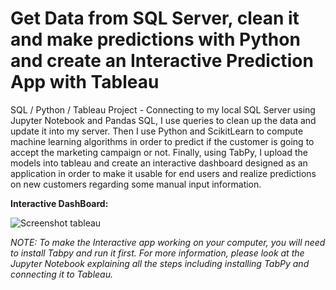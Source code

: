 # Get Data from SQL Server, clean it and make predictions with Python and create an Interactive Prediction App with Tableau
SQL / Python / Tableau Project - Connecting to my local SQL Server using Jupyter Notebook and Pandas SQL, I use queries to clean up the data and update it into my server. Then I use Python and ScikitLearn to compute machine learning algorithms in order to predict if the customer is going to accept the marketing campaign or not. Finally, using TabPy, I upload the models into tableau and create an interactive dashboard designed as an application in order to make it usable for end users and realize predictions on new customers regarding some manual input information. 

**Interactive DashBoard:**

![Screenshot tableau](https://user-images.githubusercontent.com/55701302/86376818-dcd86f00-bc87-11ea-9187-f4d4df658ad9.png)


*NOTE: To make the Interactive app working on your computer, you will need to install Tabpy and run it first. For more information, please look at the Jupyter Notebook explaining all the steps including installing TabPy and connecting it to Tableau.*
